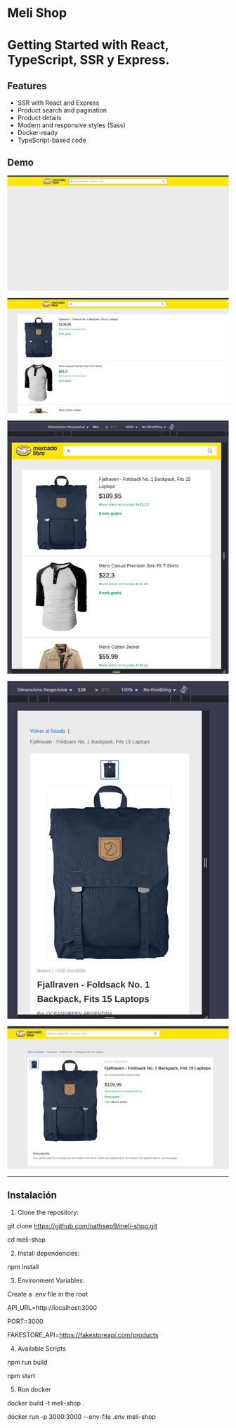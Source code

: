 # Meli Shop

# Getting Started with React, TypeScript, SSR y Express.

## Features

- SSR with React and Express
- Product search and pagination
- Product details
- Modern and responsive styles (Sass)
- Docker-ready
- TypeScript-based code

## Demo
![Demo 1](public/demo/image.png)

![Demo 2](public/demo/image-1.png)

![Demo 3](public/demo/image-2.png)

![Demo 4](public/demo/image-3.png)

![Demo 5](public/demo/image-4.png)

---

## Instalación

1. Clone the repository:

git clone https://github.com/nathsep9/meli-shop.git

cd meli-shop

2. Install dependencies:

npm install

3. Environment Variables:

Create a .env file in the root

API_URL=http://localhost:3000

PORT=3000

FAKESTORE_API=https://fakestoreapi.com/products

4. Available Scripts

npm run build

npm start

5. Run docker

docker build -t meli-shop .

docker run -p 3000:3000 --env-file .env meli-shop